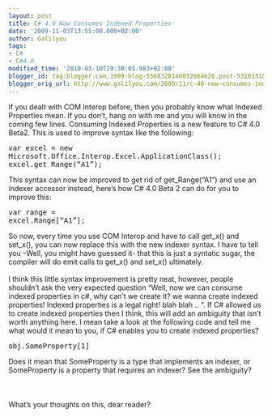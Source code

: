```yaml
---
layout: post
title: C# 4.0 Now Consumes Indexed Properties
date: '2009-11-03T13:55:00.000+02:00'
author: Galilyou
tags:
- C#
- C#4.0
modified_time: '2010-03-10T19:30:05.983+02:00'
blogger_id: tag:blogger.com,1999:blog-5568328146032664626.post-5310131863691552875
blogger_orig_url: http://www.galilyou.com/2009/11/c-40-now-consumes-indexed-properties.html
---
```


If you dealt with COM Interop before, then you probably know what Indexed Properties mean. If you don’t, hang on with me and you will know in the coming few lines. Consuming Indexed Properties is a new feature to C# 4.0 Beta2. This is used to improve syntax like the following:<br /><pre class="csharp" name="code">var excel = new Microsoft.Office.Interop.Excel.ApplicationClass();<br />excel.get_Range(“A1”);<br /></pre>This syntax can now be improved to get rid of get_Range(“A1”) and use an indexer accessor instead, here’s how C# 4.0 Beta 2 can do for you to improve this:<br /><pre class="csharp" name="code">var range = excel.Range[“A1”];<br /></pre>So now, every time you use COM Interop and have to call get_x() and set_x(), you can now replace this with the new indexer syntax. I have to tell you –Well, you might have guessed it- that this is just a syntatic sugar, the compiler will do emit calls to get_x() and set_x() ultimately.<br /><br />I think this little syntax improvement is pretty neat, however, people shouldn’t ask the very expected question “Well, now we can consume indexed properties in c#, why can’t we create it? we wanna create indexed properties! Indexed properties is a legal right! blah blah .. “. If C# allowed us to create indexed properties then I think, this will add an ambiguity that isn’t worth anything here. I mean take a look at the following code and tell me what would it mean to you, if C# enables you to create indexed properties?<br /><pre class="csharp" name="code">obj.SomeProperty[1]<br /></pre>Does it mean that SomeProperty is a type that implements an indexer, or SomeProperty is a property that requires an indexer? See the ambiguity?<br /><br /><br /><br />What’s your thoughts on this, dear reader?